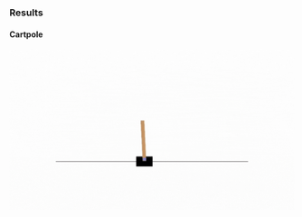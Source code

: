 ### Results 

#### Cartpole

![](https://github.com/qvd808/dqn-test/blob/main/results/cartpole_result.gif)